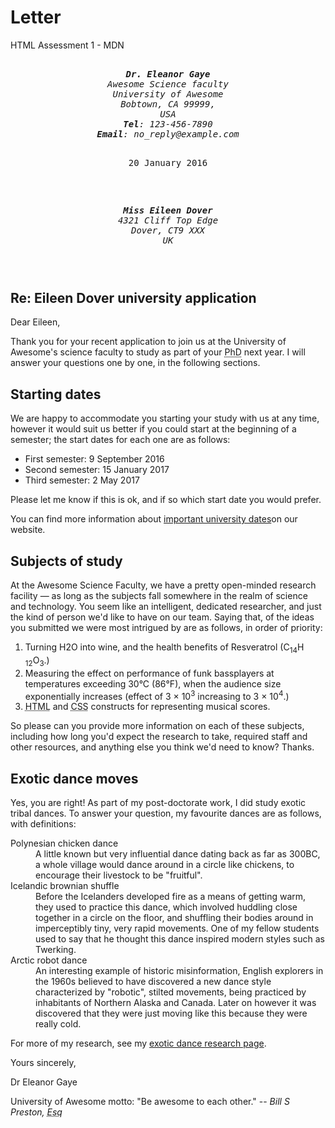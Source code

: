 # Letter
HTML Assessment 1 - MDN
<!DOCTYPE html>
<html lang="en">
<head>
    <meta charset="UTF-8">
    <title>Letter</title>
    
<link rel="stylesheet" type="text/css" href="letter.css">

</head>
<body>
<header>
<div class="sender-column">
<pre>
<address>
<strong>Dr. Eleanor Gaye</strong>
Awesome Science faculty
University of Awesome
Bobtown, CA 99999,
USA
<strong>Tel</strong>: 123-456-7890
<strong>Email</strong>: no_reply@example.com
</address>
<p>20 January 2016</p>
</pre>
</div>

<pre>
<address>
<strong>Miss Eileen Dover</strong>
4321 Cliff Top Edge
Dover, CT9 XXX
UK
</address>
</pre>
</header>

<main>

<h2>Re: Eileen Dover university application</h2>

<p>Dear Eileen,</p>

<p>Thank you for your recent application to join us at the University of Awesome's science faculty to study as part of your <abbr title="Doctor of Philosophy">PhD</abbr> next year. I will answer your questions one by one, in the following sections.</p>

<h2>Starting dates</h2>

<p>We are happy to accommodate you starting your study with us at any time, however it would suit us better if you could start at the beginning of a semester; the start dates for each one are as follows:</p>

<ul>
    <li>First semester: 9 September 2016</li>
    <li>Second semester: 15 January 2017</li>
    <li>Third semester: 2 May 2017</li>
</ul>


<p>Please let me know if this is ok, and if so which start date you would prefer.</p>

<p>You can find more information about <a href="#">important university dates</a>on our website.</p>


<h2>Subjects of study</h2>

<p>At the Awesome Science Faculty, we have a pretty open-minded research facility — as long as the subjects fall somewhere in the realm of science and technology. You seem like an intelligent, dedicated researcher, and just the kind of person we'd like to have on our team. Saying that, of the ideas you submitted we were most intrigued by are as follows, in order of priority:</p>

<ol>
    <li>Turning H2O into wine, and the health benefits of Resveratrol (C<sub>14</sub>H <sub>12</sub>O<sub>3</sub>.)</li>
    <li>Measuring the effect on performance of funk bassplayers at temperatures exceeding 30°C (86°F), when the audience size exponentially increases (effect of 3 × 10<sup>3</sup> increasing to 3 × 10<sup>4</sup>.)</li>
    <li> <abbr title="Hyper Text Markup Language">HTML</abbr> and <abbr title="Cascading Style Sheets">CSS</abbr> constructs for representing musical scores.</li>
</ol>

<p>So please can you provide more information on each of these subjects, including how long you'd expect the research to take, required staff and other resources, and anything else you think we'd need to know? Thanks.</p>

<h2>Exotic dance moves</h2>

<p>Yes, you are right! As part of my post-doctorate work, I did study exotic tribal dances. To answer your question, my favourite dances are as follows, with definitions:</p>

<dl> 
<dt>Polynesian chicken dance</dt>
<dd>A little known but very influential dance dating back as far as 300BC, a whole village would dance around in a circle like chickens, to encourage their livestock to be "fruitful".</dd>
<dt>Icelandic brownian shuffle</dt>
<dd>Before the Icelanders developed fire as a means of getting warm, they used to practice this dance, which involved huddling close together in a circle on the floor, and shuffling their bodies around in imperceptibly tiny, very rapid movements. One of my fellow students used to say that he thought this dance inspired modern styles such as Twerking.</dd>
<dt>Arctic robot dance</dt>
<dd>An interesting example of historic misinformation, English explorers in the 1960s believed to have discovered a new dance style characterized by "robotic", stilted movements, being practiced by inhabitants of Northern Alaska and Canada. Later on however it was discovered that they were just moving like this because they were really cold.</dd>
</dl>
<p>For more of my research, see my <a href="#">exotic dance research page</a>.</p>
</main>
<footer>
<p>Yours sincerely,</p>
<author>Dr Eleanor Gaye</author>

<p>University of Awesome motto: "Be awesome to each other." -- <em>Bill S Preston, <abbr title="Esquire">Esq</abbr></em></p>

</footer>
</body>
</html>
